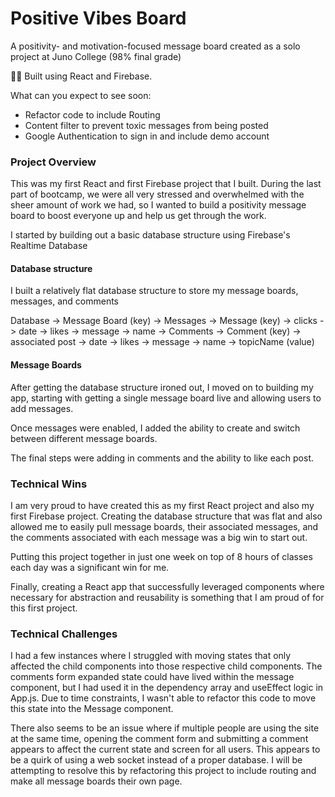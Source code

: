 # Positive Vibes Board

A positivity- and motivation-focused message board created as a solo project at Juno College (98% final grade)

👷‍♂️ Built using React and Firebase.

What can you expect to see soon:
- Refactor code to include Routing
- Content filter to prevent toxic messages from being posted
- Google Authentication to sign in and include demo account

### Project Overview

This was my first React and first Firebase project that I built. During the last part of bootcamp, we were all very stressed and overwhelmed with the sheer amount of work we had, so I wanted to build a positivity message board to boost everyone up and help us get through the work. 

I started by building out a basic database structure using Firebase's Realtime Database

#### Database structure

I built a relatively flat database structure to store my message boards, messages, and comments

Database
-> Message Board (key)
  -> Messages
    -> Message (key)
      -> clicks
      -> date
      -> likes
      -> message
      -> name
  -> Comments
    -> Comment (key)
      -> associated post
      -> date
      -> likes
      -> message
      -> name
  -> topicName (value)

#### Message Boards

After getting the database structure ironed out, I moved on to building my app, starting with getting a single message board live and allowing users to add messages.

Once messages were enabled, I added the ability to create and switch between different message boards.

The final steps were adding in comments and the ability to like each post.

### Technical Wins

I am very proud to have created this as my first React project and also my first Firebase project. Creating the database structure that was flat and also allowed me to easily pull message boards, their associated messages, and the comments associated with each message was a big win to start out.

Putting this project together in just one week on top of 8 hours of classes each day was a significant win for me.

Finally, creating a React app that successfully leveraged components where necessary for abstraction and reusability is something that I am proud of for this first project.

### Technical Challenges

I had a few instances where I struggled with moving states that only affected the child components into those respective child components. The comments form expanded state could have lived within the message component, but I had used it in the dependency array and useEffect logic in App.js. Due to time constraints, I wasn't able to refactor this code to move this state into the Message component. 

There also seems to be an issue where if multiple people are using the site at the same time, opening the comment form and submitting a comment appears to affect the current state and screen for all users. This appears to be a quirk of using a web socket instead of a proper database. I will be attempting to resolve this by refactoring this project to include routing and make all message boards their own page.